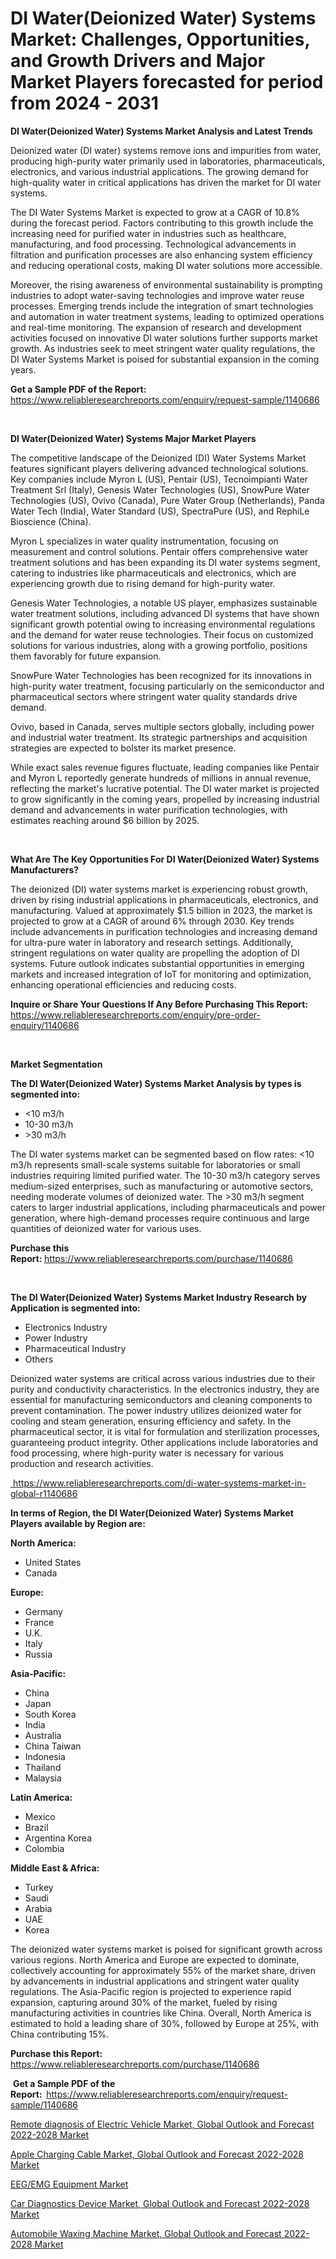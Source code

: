 <p><h1>DI Water(Deionized Water) Systems Market: Challenges, Opportunities, and Growth Drivers and Major Market Players forecasted for period from 2024 - 2031</h1></p><p><strong>DI Water(Deionized Water) Systems Market Analysis and Latest Trends</strong></p>
<p><p>Deionized water (DI water) systems remove ions and impurities from water, producing high-purity water primarily used in laboratories, pharmaceuticals, electronics, and various industrial applications. The growing demand for high-quality water in critical applications has driven the market for DI water systems. </p><p>The DI Water Systems Market is expected to grow at a CAGR of 10.8% during the forecast period. Factors contributing to this growth include the increasing need for purified water in industries such as healthcare, manufacturing, and food processing. Technological advancements in filtration and purification processes are also enhancing system efficiency and reducing operational costs, making DI water solutions more accessible. </p><p>Moreover, the rising awareness of environmental sustainability is prompting industries to adopt water-saving technologies and improve water reuse processes. Emerging trends include the integration of smart technologies and automation in water treatment systems, leading to optimized operations and real-time monitoring. The expansion of research and development activities focused on innovative DI water solutions further supports market growth. As industries seek to meet stringent water quality regulations, the DI Water Systems Market is poised for substantial expansion in the coming years.</p></p>
<p><strong>Get a Sample PDF of the Report:&nbsp;</strong> <a href="https://www.reliableresearchreports.com/enquiry/request-sample/1140686?utm_campaign=1289&utm_medium=2&utm_source=Github&utm_content=ia&utm_term=14102024&utm_id=di-waterdeionized-water-systems">https://www.reliableresearchreports.com/enquiry/request-sample/1140686</a></p>
<p>&nbsp;</p>
<p><strong>DI Water(Deionized Water) Systems Major Market Players</strong></p>
<p><p>The competitive landscape of the Deionized (DI) Water Systems Market features significant players delivering advanced technological solutions. Key companies include Myron L (US), Pentair (US), Tecnoimpianti Water Treatment Srl (Italy), Genesis Water Technologies (US), SnowPure Water Technologies (US), Ovivo (Canada), Pure Water Group (Netherlands), Panda Water Tech (India), Water Standard (US), SpectraPure (US), and RephiLe Bioscience (China).</p><p>Myron L specializes in water quality instrumentation, focusing on measurement and control solutions. Pentair offers comprehensive water treatment solutions and has been expanding its DI water systems segment, catering to industries like pharmaceuticals and electronics, which are experiencing growth due to rising demand for high-purity water.</p><p>Genesis Water Technologies, a notable US player, emphasizes sustainable water treatment solutions, including advanced DI systems that have shown significant growth potential owing to increasing environmental regulations and the demand for water reuse technologies. Their focus on customized solutions for various industries, along with a growing portfolio, positions them favorably for future expansion.</p><p>SnowPure Water Technologies has been recognized for its innovations in high-purity water treatment, focusing particularly on the semiconductor and pharmaceutical sectors where stringent water quality standards drive demand.</p><p>Ovivo, based in Canada, serves multiple sectors globally, including power and industrial water treatment. Its strategic partnerships and acquisition strategies are expected to bolster its market presence.</p><p>While exact sales revenue figures fluctuate, leading companies like Pentair and Myron L reportedly generate hundreds of millions in annual revenue, reflecting the market's lucrative potential. The DI water market is projected to grow significantly in the coming years, propelled by increasing industrial demand and advancements in water purification technologies, with estimates reaching around $6 billion by 2025.</p></p>
<p>&nbsp;</p>
<p><strong>What Are The Key Opportunities For DI Water(Deionized Water) Systems Manufacturers?</strong></p>
<p><p>The deionized (DI) water systems market is experiencing robust growth, driven by rising industrial applications in pharmaceuticals, electronics, and manufacturing. Valued at approximately $1.5 billion in 2023, the market is projected to grow at a CAGR of around 6% through 2030. Key trends include advancements in purification technologies and increasing demand for ultra-pure water in laboratory and research settings. Additionally, stringent regulations on water quality are propelling the adoption of DI systems. Future outlook indicates substantial opportunities in emerging markets and increased integration of IoT for monitoring and optimization, enhancing operational efficiencies and reducing costs.</p></p>
<p><strong>Inquire or Share Your Questions If Any Before Purchasing This Report:</strong> <a href="https://www.reliableresearchreports.com/enquiry/pre-order-enquiry/1140686?utm_campaign=1289&utm_medium=2&utm_source=Github&utm_content=ia&utm_term=14102024&utm_id=di-waterdeionized-water-systems">https://www.reliableresearchreports.com/enquiry/pre-order-enquiry/1140686</a></p>
<p>&nbsp;</p>
<p><strong>Market Segmentation</strong></p>
<p><strong>The DI Water(Deionized Water) Systems Market Analysis by types is segmented into:</strong></p>
<p><ul><li><10 m3/h</li><li>10-30 m3/h</li><li>>30 m3/h</li></ul></p>
<p><p>The DI water systems market can be segmented based on flow rates: <10 m3/h represents small-scale systems suitable for laboratories or small industries requiring limited purified water. The 10-30 m3/h category serves medium-sized enterprises, such as manufacturing or automotive sectors, needing moderate volumes of deionized water. The >30 m3/h segment caters to larger industrial applications, including pharmaceuticals and power generation, where high-demand processes require continuous and large quantities of deionized water for various uses.</p></p>
<p><strong>Purchase this Report:&nbsp;</strong><a href="https://www.reliableresearchreports.com/purchase/1140686?utm_campaign=1289&utm_medium=2&utm_source=Github&utm_content=ia&utm_term=14102024&utm_id=di-waterdeionized-water-systems">https://www.reliableresearchreports.com/purchase/1140686</a></p>
<p>&nbsp;</p>
<p><strong>The DI Water(Deionized Water) Systems Market Industry Research by Application is segmented into:</strong></p>
<p><ul><li>Electronics Industry</li><li>Power Industry</li><li>Pharmaceutical Industry</li><li>Others</li></ul></p>
<p><p>Deionized water systems are critical across various industries due to their purity and conductivity characteristics. In the electronics industry, they are essential for manufacturing semiconductors and cleaning components to prevent contamination. The power industry utilizes deionized water for cooling and steam generation, ensuring efficiency and safety. In the pharmaceutical sector, it is vital for formulation and sterilization processes, guaranteeing product integrity. Other applications include laboratories and food processing, where high-purity water is necessary for various production and research activities.</p></p>
<p><a href="https://www.reliableresearchreports.com/di-water-systems-market-in-global-r1140686?utm_campaign=1289&utm_medium=2&utm_source=Github&utm_content=ia&utm_term=14102024&utm_id=di-waterdeionized-water-systems">&nbsp;https://www.reliableresearchreports.com/di-water-systems-market-in-global-r1140686</a></p>
<p><strong>In terms of Region, the DI Water(Deionized Water) Systems Market Players available by Region are:</strong></p>
<p>
    <p> <strong> North America: </strong>
        <ul>
            <li>United States</li>
            <li>Canada</li>
        </ul>
        </p> 
    <p> <strong> Europe: </strong>
        <ul>
            <li>Germany</li>
            <li>France</li>
            <li>U.K.</li>
            <li>Italy</li>
            <li>Russia</li>
        </ul>
        </p> 
    <p> <strong> Asia-Pacific: </strong>
        <ul>
            <li>China</li>
            <li>Japan</li>
            <li>South Korea</li>
            <li>India</li>
            <li>Australia</li>
            <li>China Taiwan</li>
            <li>Indonesia</li>
            <li>Thailand</li>
            <li>Malaysia</li>
        </ul>
        </p> 
    <p> <strong> Latin America: </strong>
        <ul>
            <li>Mexico</li>
            <li>Brazil</li>
            <li>Argentina Korea</li>
            <li>Colombia</li>
        </ul>
        </p> 
    <p> <strong> Middle East & Africa: </strong>
        <ul>
            <li>Turkey</li>
            <li>Saudi</li>
            <li>Arabia</li>
            <li>UAE</li>
            <li>Korea</li>
        </ul>
    </p>
    </p>
<p><p>The deionized water systems market is poised for significant growth across various regions. North America and Europe are expected to dominate, collectively accounting for approximately 55% of the market share, driven by advancements in industrial applications and stringent water quality regulations. The Asia-Pacific region is projected to experience rapid expansion, capturing around 30% of the market, fueled by rising manufacturing activities in countries like China. Overall, North America is estimated to hold a leading share of 30%, followed by Europe at 25%, with China contributing 15%.</p></p>
<p><strong>Purchase this Report: </strong><a href="https://www.reliableresearchreports.com/purchase/1140686?utm_campaign=1289&utm_medium=2&utm_source=Github&utm_content=ia&utm_term=14102024&utm_id=di-waterdeionized-water-systems">https://www.reliableresearchreports.com/purchase/1140686</a></p>
<p>&nbsp;<strong>Get a Sample PDF of the Report:&nbsp;&nbsp;</strong><a href="https://www.reliableresearchreports.com/enquiry/request-sample/1140686?utm_campaign=1289&utm_medium=2&utm_source=Github&utm_content=ia&utm_term=14102024&utm_id=di-waterdeionized-water-systems">https://www.reliableresearchreports.com/enquiry/request-sample/1140686</a></p>
<p><strong></strong></p>
<p><p><a href="https://www.linkedin.com/pulse/remote-diagnosis-electric-vehicle-market-global-outlook-forecast-5iidf?trk=public_post_embed_feed-article-content&utm_campaign=1289&utm_medium=2&utm_source=Github&utm_content=ia&utm_term=14102024&utm_id=di-waterdeionized-water-systems">Remote diagnosis of Electric Vehicle Market, Global Outlook and Forecast 2022-2028 Market</a></p><p><a href="https://www.linkedin.com/pulse/comprehensive-apple-charging-cable-market-global-outlook-forecast-hfowf?utm_campaign=1289&utm_medium=2&utm_source=Github&utm_content=ia&utm_term=14102024&utm_id=di-waterdeionized-water-systems">Apple Charging Cable Market, Global Outlook and Forecast 2022-2028 Market</a></p><p><a href="https://github.com/prosalinda88/Market-Research-Report-List-6/blob/main/eegemg-equipment-market.md?utm_campaign=1289&utm_medium=2&utm_source=Github&utm_content=ia&utm_term=14102024&utm_id=di-waterdeionized-water-systems">EEG/EMG Equipment Market</a></p><p><a href="https://www.linkedin.com/pulse/strategic-market-insights-navigating-global-car-diagnostics-pskef?utm_campaign=1289&utm_medium=2&utm_source=Github&utm_content=ia&utm_term=14102024&utm_id=di-waterdeionized-water-systems">Car Diagnostics Device Market, Global Outlook and Forecast 2022-2028 Market</a></p><p><a href="https://www.linkedin.com/pulse/global-automobile-waxing-machine-market-outlook-forecast-2022-2028-tnrhf?trk=public_post_embed_feed-article-content&utm_campaign=1289&utm_medium=2&utm_source=Github&utm_content=ia&utm_term=14102024&utm_id=di-waterdeionized-water-systems">Automobile Waxing Machine Market, Global Outlook and Forecast 2022-2028 Market</a></p></p>